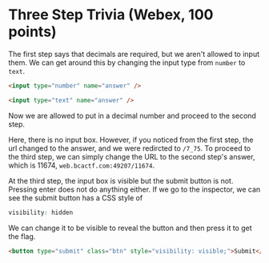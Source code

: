 # Three Step Trivia (Webex, 100 points)
The first step says that decimals are required, but we aren't allowed to input them. We can get around this by changing the input type from `number` to `text`.
```html
<input type="number" name="answer" />
```

```html
<input type="text" name="answer" />
```

Now we are allowed to put in a decimal number and proceed to the second step.


Here, there is no input box. However, if you noticed from the first step, the url changed to the answer, and we were redircted to `/7_75`. To proceed to the third step, we can simply change the URL to the second step's answer, which is 11674, `web.bcactf.com:49207/11674`.


At the third step, the input box is visible but the submit button is not. Pressing enter does not do anything either. If we go to the inspector, we can see the submit button has a CSS style of
```css
visibility: hidden
```
We can change it to be visible to reveal the button and then press it to get the flag.
```html
<button type="submit" class="btn" style="visibility: visible;">Submit</button>
```